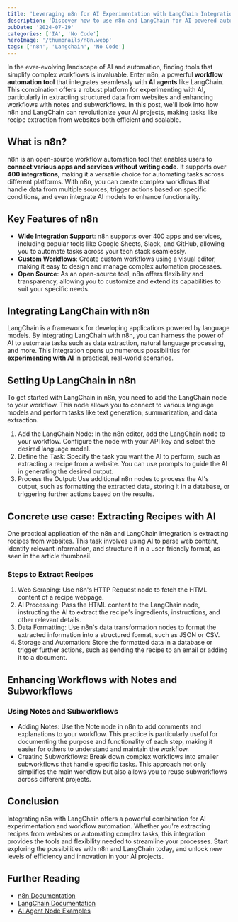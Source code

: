 ```yaml
---
title: 'Leveraging n8n for AI Experimentation with LangChain Integration'
description: 'Discover how to use n8n and LangChain for AI-powered automation, including extracting recipes from websites and enhancing workflows with notes and subworkflows.'
pubDate: '2024-07-19'
categories: ['IA', 'No Code']
heroImage: '/thumbnails/n8n.webp'
tags: ['n8n', 'Langchain', 'No Code']
---
```


In the ever-evolving landscape of AI and automation, finding tools that simplify complex workflows is invaluable. Enter n8n, a powerful **workflow automation tool** that integrates seamlessly with **AI agents** like LangChain. This combination offers a robust platform for experimenting with AI, particularly in extracting structured data from websites and enhancing workflows with notes and subworkflows. In this post, we'll look into how n8n and LangChain can revolutionize your AI projects, making tasks like recipe extraction from websites both efficient and scalable.

## What is n8n?

n8n is an open-source workflow automation tool that enables users to **connect various apps and services without writing code**. It supports over **400 integrations**, making it a versatile choice for automating tasks across different platforms. With n8n, you can create complex workflows that handle data from multiple sources, trigger actions based on specific conditions, and even integrate AI models to enhance functionality.

## Key Features of n8n

- **Wide Integration Support**: n8n supports over 400 apps and services, including popular tools like Google Sheets, Slack, and GitHub, allowing you to automate tasks across your tech stack seamlessly.
- **Custom Workflows**: Create custom workflows using a visual editor, making it easy to design and manage complex automation processes.
- **Open Source**: As an open-source tool, n8n offers flexibility and transparency, allowing you to customize and extend its capabilities to suit your specific needs.

## Integrating LangChain with n8n

LangChain is a framework for developing applications powered by language models. By integrating LangChain with n8n, you can harness the power of AI to automate tasks such as data extraction, natural language processing, and more. This integration opens up numerous possibilities for **experimenting with AI** in practical, real-world scenarios.

## Setting Up LangChain in n8n

To get started with LangChain in n8n, you need to add the LangChain node to your workflow. This node allows you to connect to various language models and perform tasks like text generation, summarization, and data extraction.

1. Add the LangChain Node: In the n8n editor, add the LangChain node to your workflow. Configure the node with your API key and select the desired language model.
2. Define the Task: Specify the task you want the AI to perform, such as extracting a recipe from a website. You can use prompts to guide the AI in generating the desired output.
3. Process the Output: Use additional n8n nodes to process the AI's output, such as formatting the extracted data, storing it in a database, or triggering further actions based on the results.

## Concrete use case: Extracting Recipes with AI

One practical application of the n8n and LangChain integration is extracting recipes from websites. This task involves using AI to parse web content, identify relevant information, and structure it in a user-friendly format, as seen in the article thumbnail.

### Steps to Extract Recipes

1. Web Scraping: Use n8n's HTTP Request node to fetch the HTML content of a recipe webpage.
2. AI Processing: Pass the HTML content to the LangChain node, instructing the AI to extract the recipe's ingredients, instructions, and other relevant details.
3. Data Formatting: Use n8n's data transformation nodes to format the extracted information into a structured format, such as JSON or CSV.
4. Storage and Automation: Store the formatted data in a database or trigger further actions, such as sending the recipe to an email or adding it to a document.

## Enhancing Workflows with Notes and Subworkflows

### Using Notes and Subworkflows

- Adding Notes: Use the Note node in n8n to add comments and explanations to your workflow. This practice is particularly useful for documenting the purpose and functionality of each step, making it easier for others to understand and maintain the workflow.
- Creating Subworkflows: Break down complex workflows into smaller subworkflows that handle specific tasks. This approach not only simplifies the main workflow but also allows you to reuse subworkflows across different projects.

## Conclusion

Integrating n8n with LangChain offers a powerful combination for AI experimentation and workflow automation. Whether you're extracting recipes from websites or automating complex tasks, this integration provides the tools and flexibility needed to streamline your processes. Start exploring the possibilities with n8n and LangChain today, and unlock new levels of efficiency and innovation in your AI projects.

## Further Reading

- [n8n Documentation](https://doc.n8n.com)
- [LangChain Documentation](https://docs.langchain.com/)
- [AI Agent Node Examples](https://n8n.io/integrations/agent/)
